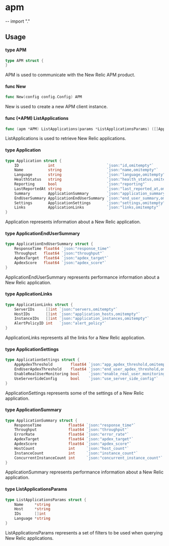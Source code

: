 # apm
--
    import "."


## Usage

#### type APM

```go
type APM struct {
}
```

APM is used to communicate with the New Relic APM product.

#### func  New

```go
func New(config config.Config) APM
```
New is used to create a new APM client instance.

#### func (*APM) ListApplications

```go
func (apm *APM) ListApplications(params *ListApplicationsParams) ([]Application, error)
```
ListApplications is used to retrieve New Relic applications.

#### type Application

```go
type Application struct {
	ID             int                       `json:"id,omitempty"`
	Name           string                    `json:"name,omitempty"`
	Language       string                    `json:"language,omitempty"`
	HealthStatus   string                    `json:"health_status,omitempty"`
	Reporting      bool                      `json:"reporting"`
	LastReportedAt string                    `json:"last_reported_at,omitempty"`
	Summary        ApplicationSummary        `json:"application_summary,omitempty"`
	EndUserSummary ApplicationEndUserSummary `json:"end_user_summary,omitempty"`
	Settings       ApplicationSettings       `json:"settings,omitempty"`
	Links          ApplicationLinks          `json:"links,omitempty"`
}
```

Application represents information about a New Relic application.

#### type ApplicationEndUserSummary

```go
type ApplicationEndUserSummary struct {
	ResponseTime float64 `json:"response_time"`
	Throughput   float64 `json:"throughput"`
	ApdexTarget  float64 `json:"apdex_target"`
	ApdexScore   float64 `json:"apdex_score"`
}
```

ApplicationEndUserSummary represents performance information about a New Relic
application.

#### type ApplicationLinks

```go
type ApplicationLinks struct {
	ServerIDs     []int `json:"servers,omitempty"`
	HostIDs       []int `json:"application_hosts,omitempty"`
	InstanceIDs   []int `json:"application_instances,omitempty"`
	AlertPolicyID int   `json:"alert_policy"`
}
```

ApplicationLinks represents all the links for a New Relic application.

#### type ApplicationSettings

```go
type ApplicationSettings struct {
	AppApdexThreshold        float64 `json:"app_apdex_threshold,omitempty"`
	EndUserApdexThreshold    float64 `json:"end_user_apdex_threshold,omitempty"`
	EnableRealUserMonitoring bool    `json:"enable_real_user_monitoring"`
	UseServerSideConfig      bool    `json:"use_server_side_config"`
}
```

ApplicationSettings represents some of the settings of a New Relic application.

#### type ApplicationSummary

```go
type ApplicationSummary struct {
	ResponseTime            float64 `json:"response_time"`
	Throughput              float64 `json:"throughput"`
	ErrorRate               float64 `json:"error_rate"`
	ApdexTarget             float64 `json:"apdex_target"`
	ApdexScore              float64 `json:"apdex_score"`
	HostCount               int     `json:"host_count"`
	InstanceCount           int     `json:"instance_count"`
	ConcurrentInstanceCount int     `json:"concurrent_instance_count"`
}
```

ApplicationSummary represents performance information about a New Relic
application.

#### type ListApplicationsParams

```go
type ListApplicationsParams struct {
	Name     *string
	Host     *string
	IDs      []int
	Language *string
}
```

ListApplicationsParams represents a set of filters to be used when querying New
Relic applications.
